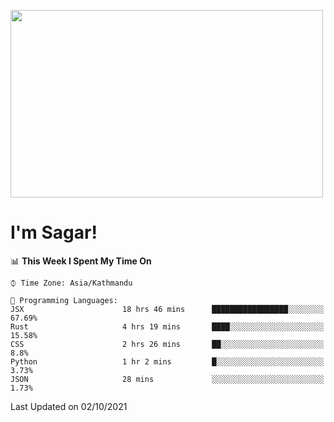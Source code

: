 
<img src="https://media.giphy.com/media/3ornk57KwDXf81rjWM/giphy.gif" width="500" height="300" frameBorder="0" class="giphy-embed" allowFullScreen></img>

#   I'm Sagar!

<!--START_SECTION:waka-->
📊 **This Week I Spent My Time On** 

```text
⌚︎ Time Zone: Asia/Kathmandu

💬 Programming Languages: 
JSX                      18 hrs 46 mins      █████████████████░░░░░░░░   67.69% 
Rust                     4 hrs 19 mins       ████░░░░░░░░░░░░░░░░░░░░░   15.58% 
CSS                      2 hrs 26 mins       ██░░░░░░░░░░░░░░░░░░░░░░░   8.8% 
Python                   1 hr 2 mins         █░░░░░░░░░░░░░░░░░░░░░░░░   3.73% 
JSON                     28 mins             ░░░░░░░░░░░░░░░░░░░░░░░░░   1.73%

```


 Last Updated on 02/10/2021
<!--END_SECTION:waka-->
